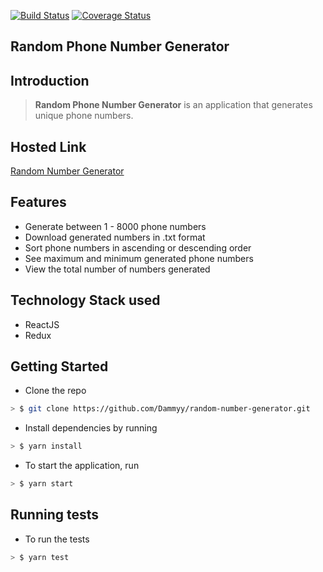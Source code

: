 
[![Build Status](https://travis-ci.org/Dammyy/random-number-generator.svg?branch=master)](https://travis-ci.org/Dammyy/random-number-generator)
[![Coverage Status](https://coveralls.io/repos/github/Dammyy/random-number-generator/badge.svg?branch=master)](https://coveralls.io/github/Dammyy/random-number-generator?branch=master)

## Random Phone Number Generator

## Introduction

> **Random Phone Number Generator** is an application that generates unique phone numbers.

## Hosted Link
[Random Number Generator](https://dammyy.github.io/random-number-generator/)

## Features

* Generate between 1 - 8000 phone numbers
* Download generated numbers in .txt format
* Sort phone numbers in ascending or descending order
* See maximum and minimum generated phone numbers
* View the total number of numbers generated

## Technology Stack used
* ReactJS
* Redux

## Getting Started

* Clone the repo

```sh
> $ git clone https://github.com/Dammyy/random-number-generator.git
```

* Install dependencies by running

```sh
> $ yarn install
```

* To start the application, run

```sh
> $ yarn start
```

## Running tests

* To run the tests

```sh
> $ yarn test
```
